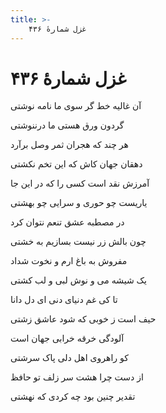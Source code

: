 ```yaml
---
title: >-
    غزل شمارهٔ ۴۳۶
---
```

# غزل شمارهٔ ۴۳۶

<div class="b" id="bn1"><div class="m1"><p>آن غالیه خط گر سوی ما نامه نوشتی</p></div>
<div class="m2"><p>گردون ورق هستی ما درننوشتی</p></div></div>
<div class="b" id="bn2"><div class="m1"><p>هر چند که هجران ثمر وصل برآرد</p></div>
<div class="m2"><p>دهقان جهان کاش که این تخم نکشتی</p></div></div>
<div class="b" id="bn3"><div class="m1"><p>آمرزش نقد است کسی را که در این جا</p></div>
<div class="m2"><p>یاریست چو حوری و سرایی چو بهشتی</p></div></div>
<div class="b" id="bn4"><div class="m1"><p>در مصطبه عشق تنعم نتوان کرد</p></div>
<div class="m2"><p>چون بالش زر نیست بسازیم به خشتی</p></div></div>
<div class="b" id="bn5"><div class="m1"><p>مفروش به باغ ارم و نخوت شداد</p></div>
<div class="m2"><p>یک شیشه می و نوش لبی و لب کشتی</p></div></div>
<div class="b" id="bn6"><div class="m1"><p>تا کی غم دنیای دنی ای دل دانا</p></div>
<div class="m2"><p>حیف است ز خوبی که شود عاشق زشتی</p></div></div>
<div class="b" id="bn7"><div class="m1"><p>آلودگی خرقه خرابی جهان است</p></div>
<div class="m2"><p>کو راهروی اهل دلی پاک سرشتی</p></div></div>
<div class="b" id="bn8"><div class="m1"><p>از دست چرا هشت سر زلف تو حافظ</p></div>
<div class="m2"><p>تقدیر چنین بود چه کردی که نهشتی</p></div></div>
